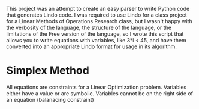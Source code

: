 This project was an attempt to create an easy parser to write Python code that generates Lindo code.  I was required to use Lindo for a class project for a Linear Methods of Operations Research class, but I wasn't happy with the verbosity of the language, the structure of the language, or the limitations of the Free version of the language, so I wrote this script that allows you to write equations with variables, like 3*i < 45, and have them converted into an appropriate Lindo format for usage in its algorithm.

Simplex Method
==============
All equations are constraints for a Linear Optimization problem.
Variables either have a value or are symbolic.
Variables cannot be on the right side of an equation (balanacing constraint)
